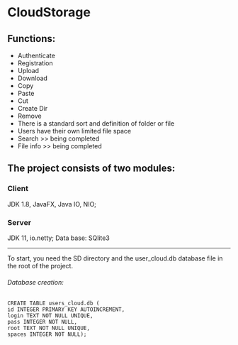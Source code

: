 # CloudStorage
<h2>Functions:</h2>

 * Authenticate
 * Registration
 * Upload
 * Download
 * Copy
 * Paste
 * Cut
 * Create Dir
 * Remove
 * There is a standard sort and definition of folder or file
 * Users have their own limited file space
 * Search >> being completed
 * File info >> being completed

 ## The project consists of two modules:

 ### Client
JDK 1.8, JavaFX, Java IO, NIO;
 ### Server
JDK 11, io.netty; 
Data base: SQlite3
____
To start, you need the SD directory and the user_cloud.db database file in the root of the project.
 ###### Database creation: 
```
CREATE TABLE users_cloud.db (
id INTEGER PRIMARY KEY AUTOINCREMENT,
login TEXT NOT NULL UNIQUE,
pass INTEGER NOT NULL,
root TEXT NOT NULL UNIQUE,
spaces INTEGER NOT NULL);
```
